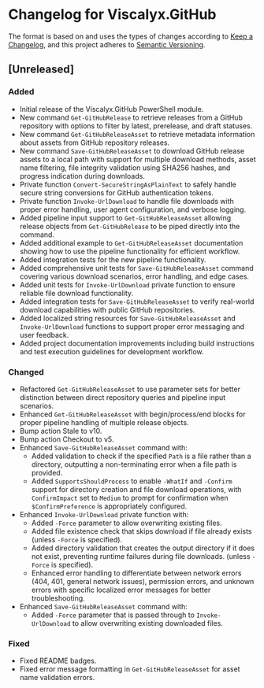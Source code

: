# Changelog for Viscalyx.GitHub

The format is based on and uses the types of changes according to [Keep a Changelog](https://keepachangelog.com/en/1.0.0/),
and this project adheres to [Semantic Versioning](https://semver.org/spec/v2.0.0.html).

## [Unreleased]

### Added

- Initial release of the Viscalyx.GitHub PowerShell module.
- New command `Get-GitHubRelease` to retrieve releases from a GitHub repository
  with options to filter by latest, prerelease, and draft statuses.
- New command `Get-GitHubReleaseAsset` to retrieve metadata information
  about assets from GitHub repository releases.
- New command `Save-GitHubReleaseAsset` to download GitHub release assets to
  a local path with support for multiple download methods, asset name filtering,
  file integrity validation using SHA256 hashes, and progress indication during
  downloads.
- Private function `Convert-SecureStringAsPlainText` to safely handle secure
  string conversions for GitHub authentication tokens.
- Private function `Invoke-UrlDownload` to handle file downloads with proper
  error handling, user agent configuration, and verbose logging.
- Added pipeline input support to `Get-GitHubReleaseAsset` allowing release
  objects from `Get-GitHubRelease` to be piped directly into the command.
- Added additional example to `Get-GitHubReleaseAsset` documentation showing
  how to use the pipeline functionality for efficient workflow.
- Added integration tests for the new pipeline functionality.
- Added comprehensive unit tests for `Save-GitHubReleaseAsset` command covering
  various download scenarios, error handling, and edge cases.
- Added unit tests for `Invoke-UrlDownload` private function to ensure reliable
  file download functionality.
- Added integration tests for `Save-GitHubReleaseAsset` to verify real-world
  download capabilities with public GitHub repositories.
- Added localized string resources for `Save-GitHubReleaseAsset` and
  `Invoke-UrlDownload` functions to support proper error messaging and user feedback.
- Added project documentation improvements including build instructions and
  test execution guidelines for development workflow.

### Changed

- Refactored `Get-GitHubReleaseAsset` to use parameter sets for better
  distinction between direct repository queries and pipeline input scenarios.
- Enhanced `Get-GitHubReleaseAsset` with begin/process/end blocks for proper
  pipeline handling of multiple release objects.
- Bump action Stale to v10.
- Bump action Checkout to v5.
- Enhanced `Save-GitHubReleaseAsset` command with:
  - Added validation to check if the specified `Path` is a file rather than a
    directory, outputting a non-terminating error when a file path is provided.
  - Added `SupportsShouldProcess` to enable `-WhatIf` and `-Confirm` support
    for directory creation and file download operations, with `ConfirmImpact`
    set to `Medium` to prompt for confirmation when `$ConfirmPreference` is
    appropriately configured.
- Enhanced `Invoke-UrlDownload` private function with:
  - Added `-Force` parameter to allow overwriting existing files.
  - Added file existence check that skips download if file already exists
    (unless `-Force` is specified).
  - Added directory validation that creates the output directory if it does not
    exist, preventing runtime failures during file downloads.
    (unless `-Force` is specified).
  - Enhanced error handling to differentiate between network errors (404, 401,
    general network issues), permission errors, and unknown errors with
    specific localized error messages for better troubleshooting.
- Enhanced `Save-GitHubReleaseAsset` command with:
  - Added `-Force` parameter that is passed through to `Invoke-UrlDownload` to
    allow overwriting existing downloaded files.

### Fixed

- Fixed README badges.
- Fixed error message formatting in `Get-GitHubReleaseAsset` for asset name
  validation errors.
